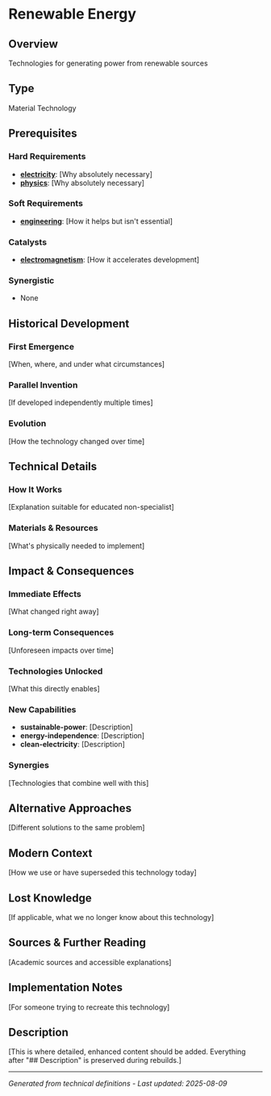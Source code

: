 # Renewable Energy

## Overview
Technologies for generating power from renewable sources

## Type
Material Technology

## Prerequisites

### Hard Requirements
- **[electricity](../electricity/README.md)**: [Why absolutely necessary]
- **[physics](../physics/README.md)**: [Why absolutely necessary]

### Soft Requirements
- **[engineering](../engineering/README.md)**: [How it helps but isn't essential]

### Catalysts
- **[electromagnetism](../electromagnetism/README.md)**: [How it accelerates development]

### Synergistic
- None

## Historical Development

### First Emergence
[When, where, and under what circumstances]





### Parallel Invention
[If developed independently multiple times]

### Evolution
[How the technology changed over time]

## Technical Details

### How It Works
[Explanation suitable for educated non-specialist]

### Materials & Resources
[What's physically needed to implement]





## Impact & Consequences

### Immediate Effects
[What changed right away]

### Long-term Consequences
[Unforeseen impacts over time]

### Technologies Unlocked
[What this directly enables]

### New Capabilities
- **sustainable-power**: [Description]
- **energy-independence**: [Description]
- **clean-electricity**: [Description]

### Synergies
[Technologies that combine well with this]

## Alternative Approaches
[Different solutions to the same problem]

## Modern Context
[How we use or have superseded this technology today]

## Lost Knowledge
[If applicable, what we no longer know about this technology]

## Sources & Further Reading
[Academic sources and accessible explanations]

## Implementation Notes
[For someone trying to recreate this technology]

## Description



[This is where detailed, enhanced content should be added. Everything after "## Description" is preserved during rebuilds.]

---
*Generated from technical definitions - Last updated: 2025-08-09*
